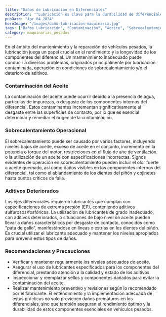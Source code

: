 ```yaml
---
title: "Daños de Lubricación en Diferenciales"
description: '"Lubricación es clave para la durabilidad de diferenciales en vehículos pesados. Evita sobrecalentamiento y usa aceites adecuados'
pubDate: "Apr 04 2024"
heroImage: "/images/daño-lubricacion-maquinaria.jpg"
tags: ["Daños Lubricación", "Contaminación", "Aceite", "Sobrecalentamiento"]
category: maquinarias_pesadas
---
```


En el ámbito del mantenimiento y la reparación de vehículos pesados, la lubricación juega un papel crucial en el rendimiento y la longevidad de los componentes del diferencial. Un mantenimiento inadecuado puede conducir a diversos problemas, originados principalmente por lubricación contaminada, operación en condiciones de sobrecalentamiento y/o el deterioro de aditivos.

### Contaminación del Aceite

La contaminación del aceite puede ocurrir debido a la presencia de agua, partículas de impurezas, o desgaste de los componentes internos del diferencial. Estos contaminantes incrementan significativamente el desgaste entre las superficies de contacto, por lo que es esencial determinar y remediar el origen de la contaminación​​.

### Sobrecalentamiento Operacional

El sobrecalentamiento puede ser causado por varios factores, incluyendo niveles bajos de aceite, exceso de aceite en el conjunto, incremento en la potencia o torque del motor, restricciones en el flujo de aire de ventilación, o la utilización de un aceite con especificaciones incorrectas. Signos evidentes de operación en sobrecalentamiento pueden incluir el olor fuerte a aceite quemado, así como daños visibles en los componentes internos del diferencial, tal como el ablandamiento de los dientes del piñón y cojinetes hasta puntos críticos de falla​​.

### Aditivos Deteriorados

Los ejes diferenciales requieren lubricantes que cumplan con especificaciones de extrema presión (EP), conteniendo aditivos sulfurosos/fosfóricos. La utilización de lubricantes de grado inadecuado, con aditivos deteriorados, o situaciones de bajo nivel de aceite pueden llevar a daños característicos por desgaste de contacto, conocidos como "pata de gallo", manifestándose en líneas o estrías en los dientes del piñón. Es crucial utilizar el lubricante adecuado y mantener los niveles apropiados para prevenir estos tipos de daños​​.

### Recomendaciones y Precauciones

- Verificar y mantener regularmente los niveles adecuados de aceite.
- Asegurar el uso de lubricantes especificados para los componentes del diferencial, prestando atención a la calidad y estado de los aditivos.
- Inspeccionar y reemplazar sellos y componentes dañados para evitar la contaminación del aceite.
- Realizar mantenimiento preventivo y revisiones según lo recomendado por el fabricante.
  El entendimiento y la implementación adecuada de estas prácticas no solo previenen daños prematuros en los diferenciales, sino que también aseguran el rendimiento óptimo y la durabilidad de estos componentes esenciales en vehículos pesados.
